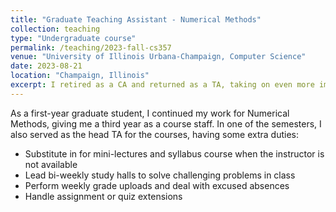 ```yaml
---
title: "Graduate Teaching Assistant - Numerical Methods"
collection: teaching
type: "Undergraduate course"
permalink: /teaching/2023-fall-cs357
venue: "University of Illinois Urbana-Champaign, Computer Science"
date: 2023-08-21
location: "Champaign, Illinois"
excerpt: I retired as a CA and returned as a TA, taking on even more important duties in the class. 
---
```


As a first-year graduate student, I continued my work for Numerical Methods, giving me a third year as a course staff. In one of the semesters, I also served as the head TA for the courses, having some extra duties: 

- Substitute in for mini-lectures and syllabus course when the instructor is not available
- Lead bi-weekly study halls to solve challenging problems in class
- Perform weekly grade uploads and deal with excused absences
- Handle assignment or quiz extensions
